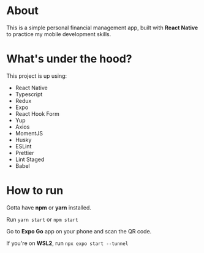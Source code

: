 # About

This is a simple personal financial management app, built with **React Native** to practice my mobile development skills.

# What's under the hood?
This project is up using:
* React Native
* Typescript
* Redux
* Expo
* React Hook Form
* Yup
* Axios
* MomentJS
* Husky
* ESLint
* Prettier
* Lint Staged
* Babel

# How to run

Gotta have **npm** or **yarn** installed.

Run `yarn start` or `npm start`

Go to **Expo Go** app on your phone and scan the QR code.

If you're on **WSL2**, run `npx expo start --tunnel`
